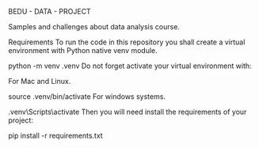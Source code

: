 BEDU - DATA - PROJECT

Samples and challenges about data analysis course.

Requirements To run the code in this repository you shall create a virtual environment with Python native venv module.

python -m venv .venv Do not forget activate your virtual environment with:

For Mac and Linux.

source .venv/bin/activate For windows systems.

.venv\Scripts\activate Then you will need install the requirements of your project:

pip install -r requirements.txt
